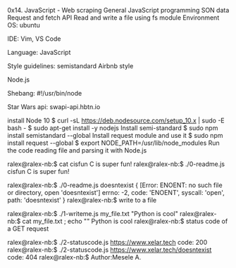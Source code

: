 0x14. JavaScript - Web scraping
General
JavaScript programming
SON data
Request and fetch API
Read and write a file using fs module
Environment
OS: ubuntu

IDE: Vim, VS Code

Language: JavaScript

Style guidelines: semistandard Airbnb style

Node.js

Shebang: #!/usr/bin/node

Star Wars api: swapi-api.hbtn.io

install Node 10
$ curl -sL https://deb.nodesource.com/setup_10.x | sudo -E bash -
$ sudo apt-get install -y nodejs
Install semi-standard
$ sudo npm install semistandard --global
Install request module and use it
$ sudo npm install request --global
$ export NODE_PATH=/usr/lib/node_modules
Run the code
reading file and parsing it with Node.js

ralex@ralex-nb:$ cat cisfun
C is super fun!
ralex@ralex-nb:$ ./0-readme.js cisfun
C is super fun!

ralex@ralex-nb:$ ./0-readme.js doesntexist
{ [Error: ENOENT: no such file or directory, open 'doesntexist']
  errno: -2,
  code: 'ENOENT',
  syscall: 'open',
  path: 'doesntexist' }
ralex@ralex-nb:$
write to a file

ralex@ralex-nb:$ ./1-writeme.js my_file.txt "Python is cool"
ralex@ralex-nb:$ cat my_file.txt ; echo ""
Python is cool
ralex@ralex-nb:$
status code of a GET request

ralex@ralex-nb:$ ./2-statuscode.js https://www.xelar.tech
code: 200
ralex@ralex-nb:$ ./2-statuscode.js https://www.xelar.tech/doesntexist
code: 404
ralex@ralex-nb:$
Author:Mesele A.
